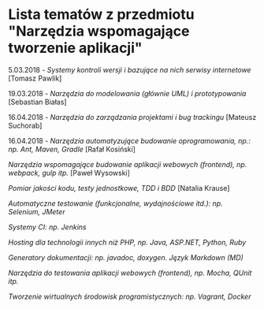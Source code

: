 # Lista tematów z przedmiotu "Narzędzia wspomagające tworzenie aplikacji"

5.03.2018 - *Systemy kontroli wersji i bazujące na nich serwisy internetowe* [Tomasz Pawlik]

19.03.2018 - *Narzędzia do modelowania (głównie UML) i prototypowania* [Sebastian Białas]

16.04.2018 - *Narzędzia do zarządzania projektami i bug trackingu* [Mateusz Suchorab]

16.04.2018 - *Narzędzia automatyzujące budowanie oprogramowania, np.: np. Ant, Maven, Gradle* [Rafał Kosiński]

*Narzędzia wspomagające budowanie aplikacji webowych (frontend), np. webpack, gulp itp.* [Paweł Wysowski]

*Pomiar jakości kodu, testy jednostkowe, TDD i BDD* [Natalia Krause]

*Automatyczne testowanie (funkcjonalne, wydajnościowe itd.): np. Selenium, JMeter*

*Systemy CI: np. Jenkins* 

*Hosting dla technologii innych niż PHP, np. Java, ASP.NET, Python, Ruby*

*Generatory dokumentacji: np. javadoc, doxygen. Język Markdown (MD)*

*Narzędzia do testowania aplikacji webowych (frontend), np. Mocha, QUnit itp.*

*Tworzenie wirtualnych środowisk programistycznych: np. Vagrant, Docker*




